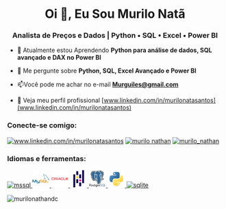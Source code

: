 <h1 align="center">Oi 👋, Eu Sou Murilo Natã</h1>
<h3 align="center">Analista de Preços e Dados | Python • SQL • Excel • Power BI</h3>

- 🌱 Atualmente estou Aprendendo **Python para análise de dados, SQL avançado e DAX no Power BI**

- 💬 Me pergunte sobre **Python, SQL, Excel Avançado e Power BI**

- 📫Você pode me achar no e-mail **Murguiles@gmail.com**

- 📄 Veja meu perfil profissional [www.linkedin.com/in/murilonatasantos](www.linkedin.com/in/murilonatasantos)

<h3 align="left">Conecte-se comigo:</h3>
<p align="left">
<a href="https://linkedin.com/in/www.linkedin.com/in/murilonatasantos" target="blank"><img align="center" src="https://raw.githubusercontent.com/rahuldkjain/github-profile-readme-generator/master/src/images/icons/Social/linked-in-alt.svg" alt="www.linkedin.com/in/murilonatasantos" height="30" width="40" /></a>
<a href="https://fb.com/murilo nathan" target="blank"><img align="center" src="https://raw.githubusercontent.com/rahuldkjain/github-profile-readme-generator/master/src/images/icons/Social/facebook.svg" alt="murilo nathan" height="30" width="40" /></a>
<a href="https://instagram.com/murilo_nathan" target="blank"><img align="center" src="https://raw.githubusercontent.com/rahuldkjain/github-profile-readme-generator/master/src/images/icons/Social/instagram.svg" alt="murilo_nathan" height="30" width="40" /></a>
</p>

<h3 align="left">Idiomas e ferramentas:</h3>
<p align="left"> <a href="https://www.microsoft.com/en-us/sql-server" target="_blank" rel="noreferrer"> <img src="https://www.svgrepo.com/show/303229/microsoft-sql-server-logo.svg" alt="mssql" width="40" height="40"/> </a> <a href="https://www.mysql.com/" target="_blank" rel="noreferrer"> <img src="https://raw.githubusercontent.com/devicons/devicon/master/icons/mysql/mysql-original-wordmark.svg" alt="mysql" width="40" height="40"/> </a> <a href="https://www.oracle.com/" target="_blank" rel="noreferrer"> <img src="https://raw.githubusercontent.com/devicons/devicon/master/icons/oracle/oracle-original.svg" alt="oracle" width="40" height="40"/> </a> <a href="https://pandas.pydata.org/" target="_blank" rel="noreferrer"> <img src="https://raw.githubusercontent.com/devicons/devicon/2ae2a900d2f041da66e950e4d48052658d850630/icons/pandas/pandas-original.svg" alt="pandas" width="40" height="40"/> </a> <a href="https://www.postgresql.org" target="_blank" rel="noreferrer"> <img src="https://raw.githubusercontent.com/devicons/devicon/master/icons/postgresql/postgresql-original-wordmark.svg" alt="postgresql" width="40" height="40"/> </a> <a href="https://www.python.org" target="_blank" rel="noreferrer"> <img src="https://raw.githubusercontent.com/devicons/devicon/master/icons/python/python-original.svg" alt="python" width="40" height="40"/> </a> <a href="https://www.sqlite.org/" target="_blank" rel="noreferrer"> <img src="https://www.vectorlogo.zone/logos/sqlite/sqlite-icon.svg" alt="sqlite" width="40" altura="40"/> </a> </p>

<p><img align="center" src="https://github-readme-stats.vercel.app/api/top-langs?username=murilonathandc&show_icons=true&locale=en&layout=compact" alt="murilonathandc" /></p>
